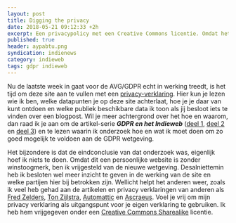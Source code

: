 ```yaml
---
layout: post
title: Digging the privacy
date: 2018-05-21 09:12:33 +2h
excerpt: Een privacypolicy met een Creative Commons licentie. Omdat het kan.
published: true
header: aypabtu.png
syndication: indienews
category: indieweb
tags: gdpr indieweb
---
```

Nu de laatste week in gaat voor de AVG/GDPR echt in werking treedt, is het tijd om deze site aan te vullen met een [privacy-verklaring](/privacy). Hier kun je lezen wie ik ben, welke datapunten je op deze site achterlaat, hoe je je daar van kunt ontdoen en welke publiek beschikbare data ik toon als jij besloot iets te vinden over een blogpost. Wil je meer achtergrond over het hoe en waarom, dan raad ik je aan om de artikel-serie ***GDPR en het Indieweb*** ([deel 1](http://diggingthedigital.com/GDPR-en-het-Indieweb/), [deel 2](http://diggingthedigital.com/GDPR-en-het-Indieweb-deel-2/) en [deel 3](http://diggingthedigital.com/GDPR-en-het-Indieweb-deel-3-Webmentions/)) en te lezen waarin ik onderzoek hoe en wat ik moet doen om zo goed mogelijk te voldoen aan de GDPR wetgeving.

Het bijzondere is dat de eindconclusie van dat onderzoek was, eigenlijk hoef ik niets te doen. Omdat dit een persoonlijke website is zonder winstoogmerk, ben ik vrijgesteld van de nieuwe wetgeving. Desalniettemin heb ik besloten wel meer inzicht te geven in de werking van de site en welke partijen hier bij betrokken zijn. Wellicht helpt het anderen weer, zoals ik veel heb gehad aan de artikelen en privacy verklaringen van anderen als [Fred Zelders](https://www.fredzelders.nl/privacy-verklaring-fzelders-nl/), [Ton Zijlstra](https://www.zylstra.org/blog/personal-data-protection-policy/), [Automattic](https://automattic.com/privacy/) en [Ascraeus](https://ascraeus.org/page/privacy/). Voel je vrij om mijn privacy verklaring als uitgangspunt voor je eigen verklaring te gebruiken. Ik heb hem vrijgegeven onder een [Creative Commons Sharealike](https://creativecommons.org/licenses/by-sa/4.0/) licentie.

